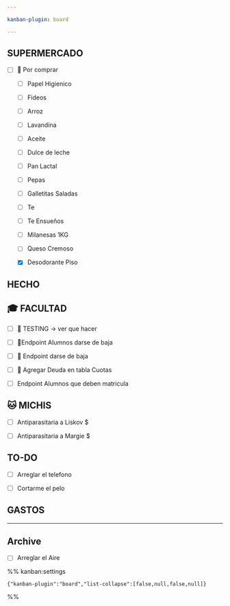 ```yaml
---

kanban-plugin: board

---
```


## SUPERMERCADO

- [ ] 🔼 Por comprar
	
	- [ ] Papel Higienico
	- [ ] Fideos
	- [ ] Arroz
	- [ ] Lavandina
	- [ ] Aceite
	- [ ] Dulce de leche
	- [ ] Pan Lactal
	- [ ] Pepas
	- [ ] Galletitas Saladas
	- [ ] Te
	- [ ] Te Ensueños
	- [ ] Milanesas 1KG
	- [ ] Queso Cremoso
	- [x] Desodorante Piso


## HECHO



## 🎓 FACULTAD

- [ ] 🔺 TESTING ->  ver que hacer
- [ ] 🔺Endpoint Alumnos darse de baja
- [ ] 🔺 Endpoint darse de baja
- [ ] 🔺 Agregar Deuda en tabla Cuotas
- [ ] Endpoint Alumnos que deben matricula


## 🐱 MICHIS

- [ ] Antiparasitaria a Liskov $
- [ ] Antiparasitaria a Margie $


## TO-DO

- [ ] Arreglar el telefono
- [ ] Cortarme el pelo


## GASTOS



***

## Archive

- [ ] Arreglar el Aire

%% kanban:settings
```
{"kanban-plugin":"board","list-collapse":[false,null,false,null]}
```
%%